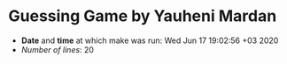 # Guessing Game by Yauheni Mardan
- **Date** and **time** at which make was run: Wed Jun 17 19:02:56 +03 2020
- *Number of lines*:       20
